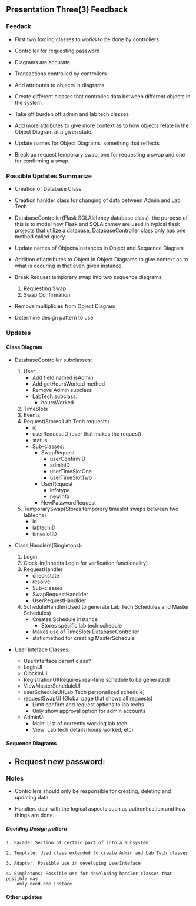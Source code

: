 ## Presentation Three(3) Feedback

### Feedack

- First two forcing classes to works to be done by controllers

- Controller for requesting password

- Diagrams are accurate

- Transactions controlled by controllers

- Add attributes to objects in diagrams

- Create different classes that controlles data between different objects in the
system.

- Take off burden off admin and lab tech classes

- Add more attributes to give more context as to how objects relate in the
Object Diagram at a given state.

- Update names for Object Diagrams, something that reflects

- Break up request temporary swap, one for requesting a swap and one for
confirming a swap.

### Possible Updates Summarize

- Creation of Database Class

- Creation hanlder class for changing of data between Admin and Lab Tech

- DatabaseController(Flask SQLAlchmey database class):
 the purpose of this is to model how Flask and SQLAlchmey
 are used in typical flask projects that utilize a database,
 DatabaseController class only has one method called
 query.

- Update names of Objects/Instances in Object and Sequence Diagram

- Addition of attributes to Object in Object Diagrams to give
context as to what is occuring in that even given instance.

- Break Request temporary swap into two sequence diagrams:
    1. Requesting Swap
    2. Swap Confirmation

- Remove multiplicies from Object Diagram

- Determine design pattern to use

### Updates

#### Class Diagram

- DatabaseController subclasses:
    1. User:
        - Add field named isAdmin
        - Add getHoursWorked method
        - Remove Admin subclass
        - LabTech subclass:
            - hoursWorked
    2. TimeSlots
    3. Events
    4. Request(Stores Lab Tech requests)
        - id
        - userRequestID (user that makes the request)
        - status
        - Sub-classes:
            - SwapRequest
                - userConfirmID
                - adminID
                - userTimeSlotOne
                - userTimeSlotTwo
            - UserRequest
                - infotype
                - newInfo
            - NewPasswordRequest
    5. TemporarySwap(Stores temporary timeslot swaps between two labtechs)
        - id
        - labtechID
        - timeslotID

- Class Handlers(Singletons):
    1. Login
    2. Clock-in(Inherits Login for verfication functionality)
    3. RequestHandler
        - checkstate
        - resolve
        - Sub-classes
        - SwapRequestHandlder
        - UserRequestHandlder
    4. ScheduleHandler(Used to generate Lab Tech Schedules and Master Schedules)
        - Creates Schedule instance
            - Stores specific lab tech schedule
        - Makes use of TimeSlots DatabaseController
        - staticmethod for creating MasterSchedule

- User Inteface Classes:
    - UserInterface parent class?
    - LoginUI
    - ClockInUI
    - RegistrationUI(Requires real-time schedule to be generated)
    - ViewMasterScheduleUI
    - userScheduleUI(Lab Tech personalized schedule)
    - requestSwapUI (Global page that shows all requests)
        - Limit confirm and request options to lab techs
        - Only show approval option for admin accounts
    - AdminUI
        - Main: List of currently working lab tech
        - View: Lab tech details(hours worked, etc)

#### Sequence Diagrams

- Request new password:
    -

### Notes

- Controllers should only be responsible for creating, deleting and updating
data.

- Handlers deal with the logical aspects such as authentication and how things
are done.

##### Deciding Design pattern
    1. Facade: Section of certain part of into a subsystem

    2. Template: Used class extended to create Admin and Lab Tech classes

    3. Adapter: Possible use in developing UserInteface

    4. Singletons: Possible use for developing handler classes that possible may
        only need one instace

#### Other updates
